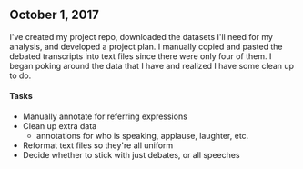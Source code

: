 ## October 1, 2017

I've created my project repo, downloaded the datasets I'll need for my analysis, and developed a project plan. I manually copied and pasted the debated transcripts into text files since there were only four of them. I began poking around the data that I have and realized I have some clean up to do.

#### Tasks
- Manually annotate for referring expressions
- Clean up extra data
  - annotations for who is speaking, applause, laughter, etc.
- Reformat text files so they're all uniform
- Decide whether to stick with just debates, or all speeches
